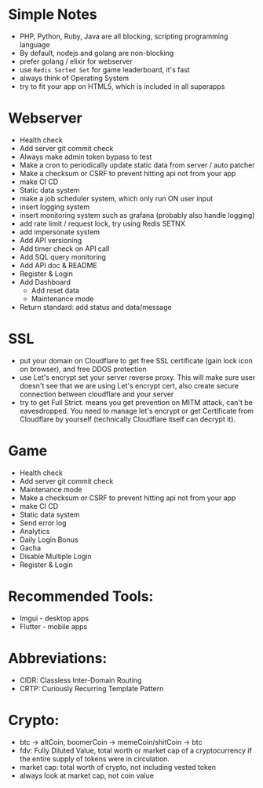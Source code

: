 # Simple Notes

- PHP, Python, Ruby, Java are all blocking, scripting programming language
- By default, nodejs and golang are non-blocking
- prefer golang / elixir for webserver
- use `Redis Sorted Set` for game leaderboard, it's fast
- always think of Operating System
- try to fit your app on HTML5, which is included in all superapps

# Webserver
- Health check
- Add server git commit check
- Always make admin token bypass to test
- Make a cron to periodically update static data from server / auto patcher
- Make a checksum or CSRF to prevent hitting api not from your app
- make CI CD
- Static data system
- make a job scheduler system, which only run ON user input
- insert logging system
- insert monitoring system such as grafana (probably also handle logging)
- add rate limit / request lock, try using Redis SETNX
- add impersonate system
- Add API versioning
- Add timer check on API call
- Add SQL query monitoring
- Add API doc & README
- Register & Login
- Add Dashboard
  - Add reset data
  - Maintenance mode
- Return standard: add status and data/message

# SSL
- put your domain on Cloudflare to get free SSL certificate (gain lock icon on browser), and free DDOS protection
- use Let's encrypt set your server reverse proxy. This will make sure user doesn't see that we are using Let's encrypt cert, also create secure connection between cloudflare and your server
- try to get Full Strict. means you get prevention on MITM attack, can't be eavesdropped. You need to manage let's encrypt or get Certificate from Cloudflare by yourself (technically Cloudflare itself can decrypt it).

# Game
- Health check
- Add server git commit check
- Maintenance mode
- Make a checksum or CSRF to prevent hitting api not from your app
- make CI CD
- Static data system
- Send error log
- Analytics
- Daily Login Bonus
- Gacha
- Disable Multiple Login
- Register & Login

# Recommended Tools:
- Imgui - desktop apps
- Flutter - mobile apps

# Abbreviations:
- CIDR: Classless Inter-Domain Routing
- CRTP: Curiously Recurring Template Pattern

# Crypto:
- btc -> altCoin, boomerCoin -> memeCoin/shitCoin -> btc
- fdv: Fully Diluted Value, total worth or market cap of a cryptocurrency if the entire supply of tokens were in circulation.
- market cap: total worth of crypto, not including vested token
- always look at market cap, not coin value